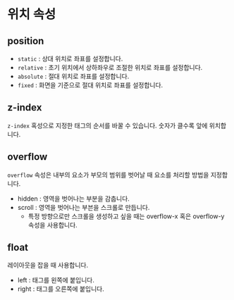 # 위치 속성
## position
- `static` : 상대 위치로 좌표를 설정합니다.
- `relative` : 초기 위치에서 상하좌우로 조절한 위치로 좌표를 설정합니다.
- `absolute` : 절대 위치로 좌표를 설정합니다.
- `fixed` : 화면을 기준으로 절대 위치로 좌표를 설정합니다.

## z-index
`z-index` 혹성으로 지정한 태그의 순서를 바꿀 수 있습니다. 숫자가 클수록 앞에 위치합니다.

## overflow
`overflow` 속성은 내부의 요소가 부모의 범위를 벗어날 때 요소를 처리할 방법을 지정합니다.
- hidden : 영역을 벗어나는 부분을 감춥니다.
- scroll : 영역을 벗어나는 부븐을 스크롤로 만듭니다.
  - 특정 방향으로만 스크롤을 생성하고 싶을 때는 overflow-x 혹은 overflow-y 속성을 사용합니다.

## float
레이아웃을 잡을 때 사용합니다.
- left : 태그를 왼쪽에 붙입니다.
- right : 태그를 오른쪽에 붙입니다.
